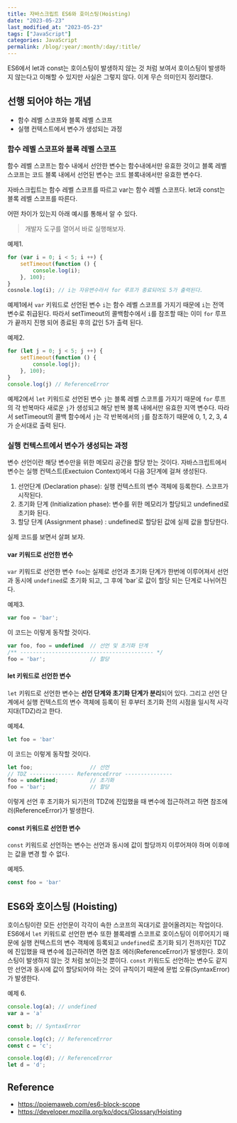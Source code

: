 ```yaml
---
title: 자바스크립트 ES6와 호이스팅(Hoisting)
date: "2023-05-23"
last_modified_at: "2023-05-23"
tags: ["JavaScript"]
categories: JavaScript
permalink: /blog/:year/:month/:day/:title/
---
```

ES6에서 let과 const는 호이스팅이 발생하지 않는 것 처럼 보여서 호이스팅이 발생하지 않는다고 이해할 수 있지만 사실은 그렇지 않다. 이게 무슨 의미인지 정리했다.

<!--more-->

## 선행 되어야 하는 개념

- 함수 레벨 스코프와 블록 레벨 스코프
- 실행 컨텍스트에서 변수가 생성되는 과정

### 함수 레벨 스코프와 블록 레벨 스코프

함수 레벨 스코프는 함수 내에서 선안한 변수는 함수내에서만 유효한 것이고 블록 레벨 스코프는 코드 블록 내에서 선언된 변수는 코드 블록내에서만 유효한 변수다.

자바스크립트는 함수 레벨 스코프를 따르고 var는 함수 레벨 스코프다. let과 const는 블록 레벨 스코프를 따른다.

어떤 차이가 있는지 아래 예시를 통해서 알 수 있다.

> 개발자 도구를 열어서 바로 실행해보자.

예제1.

```js
for (var i = 0; i < 5; i ++) {
    setTimeout(function () {
        console.log(i);
    }, 100);
}
cosnole.log(i); // i는 자유변수라서 for 루프가 종료되어도 5가 출력된다.
```

예제1에서 `var` 키워드로 선언된 변수 `i`는 함수 레벨 스코프를 가지기 때문에 `i`는 전역 변수로 취급된다. 따라서 setTimeout의 콜백함수에서 `i`를 참조할 때는 이미 `for` 루프가 끝까지 진행 되어 종료된 후의 값인 5가 출력 된다.

예제2.

```js
for (let j = 0; j < 5; j ++) {
    setTimeout(function () {
        console.log(j);
    }, 100);
}
console.log(j) // ReferenceError
```

예제2에서 `let` 키워드로 선언된 변수 `j`는 블록 레벨 스코프를 가지기 때문에 `for` 루프의 각 반복마다 새로운 `j`가 생성되고 해당 반복 블록 내에서만 유효한 지역 변수다. 따라서 setTimeout의 콜백 함수에서 `j`는 각 반복에서의 `j`를 참조하기 때문에 0, 1, 2, 3, 4가 순서대로 출력 된다.

### 실행 컨텍스트에서 변수가 생성되는 과정

변수 선언이란 해당 변수만을 위한 메모리 공간을 할당 받는 것이다. 자바스크립트에서 변수는 실행 컨텍스트(Exectuion Context)에서 다음 3단계에 걸쳐 생성된다.

1. 선언단계 (Declaration phase): 실행 컨텍스트의 변수 객체에 등록한다. 스코프가 시작된다.
2. 초기화 단계 (Initialization phase): 변수를 위한 메모리가 할당되고 undefined로 초기화 된다.
3. 할당 단계 (Assignment phase) : undefined로 할당된 값에 실제 값을 할당한다.

실제 코드를 보면서 살펴 보자.

#### var 키워드로 선언한 변수

`var` 키워드로 선언한 변수 `foo`는 실제로 선언과 초기화 단계가 한번에 이루어져서 선언과 동시에 `undefined`로 초기화 되고, 그 후에 'bar`로 값이 할당 되는 단계로 나뉘어진다.

예제3.

```js
var foo = 'bar';
```

이 코드는 이렇게 동작할 것이다.

```js
var foo, foo = undefined  // 선언 및 초기화 단계
/** ------------------------------------------ */
foo = 'bar';              // 할당
```

#### let 키워드로 선언한 변수

`let` 키워드로 선언한 변수는 **선언 단계와 초기화 단계가 분리**되어 있다. 그리고 선언 단계에서 실행 컨텍스트의 변수 객체에 등록이 된 후부터 초기화 전의 시점을 일시적 사각지대(TDZ)라고 한다.

예제4.

```js
let foo = 'bar'
```

이 코드는 이렇게 동작할 것이다.

```js
let foo;                  // 선언
// TDZ -------------- ReferenceError ---------------
foo = undefined;          // 초기화
foo = 'bar';              // 할당
```

이렇게 선언 후 초기화가 되기전의 TDZ에 진입했을 때 변수에 접근하려고 하면 참조에러(ReferenceError)가 발생한다.

#### const 키워드로 선언한 변수

`const` 키워드로 선언하는 변수는 선언과 동시에 값이 할당까지 이루어져야 하며 이후에는 값을 변경 할 수 없다.

예제5.

```js
const foo = 'bar'
```

## ES6와 호이스팅 (Hoisting)

호이스팅이란 모든 선언문이 각각이 속한 스코프의 꼭대기로 끌어올려지는 작업이다. ES6에서 `let` 키워드로 선언한 변수 또한 블록레벨 스코프로 호이스팅이 이루어지기 때문에 실행 컨텍스트의 변수 객체에 등록되고 `undefined`로 초기화 되기 전까지인 TDZ에 진입했을 때 변수에 접근하려면 하면 참조 에러(ReferenceError)가 발생한다. 호이스팅이 발생하지 않는 것 처럼 보이는것 뿐이다. `const` 키워드도 선언하는 변수도 같지만 선언과 동시에 값이 할당되어야 하는 것이 규칙이기 때문에 문법 오류(SyntaxError)가 발생한다.

예제 6.

```js
console.log(a); // undefined
var a = 'a'

const b; // SyntaxError

console.log(c); // ReferenceError
const c = 'c';

console.log(d); // ReferenceError
let d = 'd';
```

## Reference

- <https://poiemaweb.com/es6-block-scope>
- <https://developer.mozilla.org/ko/docs/Glossary/Hoisting>
